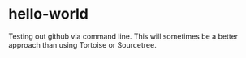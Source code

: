 # hello-world
Testing out github via command line.
This will sometimes be a better approach than using Tortoise or Sourcetree.
